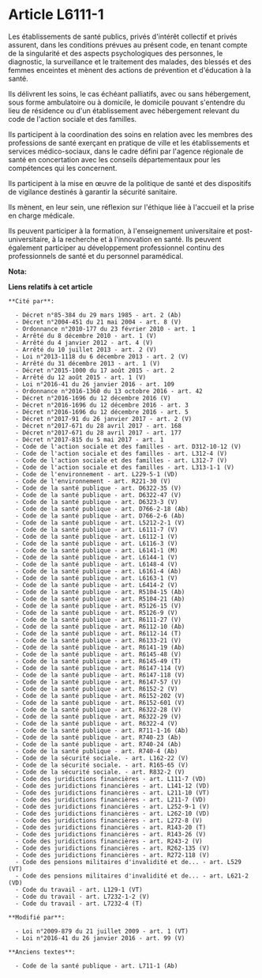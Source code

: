 # Article L6111-1

Les établissements de santé publics, privés d'intérêt collectif et privés assurent, dans les conditions prévues au présent
code, en tenant compte de la singularité et des aspects psychologiques des personnes, le diagnostic, la surveillance et le
traitement des malades, des blessés et des femmes enceintes et mènent des actions de prévention et d'éducation à la santé. 

Ils délivrent les soins, le cas échéant palliatifs, avec ou sans hébergement, sous forme ambulatoire ou à domicile, le
domicile pouvant s'entendre du lieu de résidence ou d'un établissement avec hébergement relevant du code de l'action sociale
et des familles. 

Ils participent à la coordination des soins en relation avec les membres des professions de santé exerçant en pratique de
ville et les établissements et services médico-sociaux, dans le cadre défini par l'agence régionale de santé en concertation
avec les conseils départementaux pour les compétences qui les concernent. 

Ils participent à la mise en œuvre de la politique de santé et des dispositifs de vigilance destinés à garantir la sécurité
sanitaire. 

Ils mènent, en leur sein, une réflexion sur l'éthique liée à l'accueil et la prise en charge médicale.

Ils peuvent participer à la formation, à l'enseignement universitaire et post-universitaire, à la recherche et à l'innovation
en santé. Ils peuvent également participer au développement professionnel continu des professionnels de santé et du personnel
paramédical.

**Nota:**



**Liens relatifs à cet article**

	**Cité par**:

	  - Décret n°85-384 du 29 mars 1985 - art. 2 (Ab)
	  - Décret n°2004-451 du 21 mai 2004 - art. 8 (V)
	  - Ordonnance n°2010-177 du 23 février 2010 - art. 1
	  - Arrêté du 8 décembre 2010 - art. 1 (V)
	  - Arrêté du 4 janvier 2012 - art. 4 (V)
	  - Arrêté du 10 juillet 2013 - art. 2 (V)
	  - Loi n°2013-1118 du 6 décembre 2013 - art. 2 (V)
	  - Arrêté du 31 décembre 2013 - art. 1 (V)
	  - Décret n°2015-1000 du 17 août 2015 - art. 2
	  - Arrêté du 12 août 2015 - art. 1 (V)
	  - Loi n°2016-41 du 26 janvier 2016 - art. 109
	  - Ordonnance n°2016-1360 du 13 octobre 2016 - art. 42
	  - Décret n°2016-1696 du 12 décembre 2016 (V)
	  - Décret n°2016-1696 du 12 décembre 2016 - art. 3
	  - Décret n°2016-1696 du 12 décembre 2016 - art. 5
	  - Décret n°2017-91 du 26 janvier 2017 - art. 2 (V)
	  - Décret n°2017-671 du 28 avril 2017 - art. 168
	  - Décret n°2017-671 du 28 avril 2017 - art. 177
	  - Décret n°2017-815 du 5 mai 2017 - art. 1
	  - Code de l'action sociale et des familles - art. D312-10-12 (V)
	  - Code de l'action sociale et des familles - art. L312-4 (V)
	  - Code de l'action sociale et des familles - art. L312-7 (V)
	  - Code de l'action sociale et des familles - art. L313-1-1 (V)
	  - Code de l'environnement - art. L229-5-1 (VD)
	  - Code de l'environnement - art. R221-30 (V)
	  - Code de la santé publique - art. D6322-35 (V)
	  - Code de la santé publique - art. D6322-47 (V)
	  - Code de la santé publique - art. D6323-3 (V)
	  - Code de la santé publique - art. D766-2-18 (Ab)
	  - Code de la santé publique - art. D766-2-6 (Ab)
	  - Code de la santé publique - art. L5212-2-1 (V)
	  - Code de la santé publique - art. L6111-7 (V)
	  - Code de la santé publique - art. L6112-1 (V)
	  - Code de la santé publique - art. L6116-3 (V)
	  - Code de la santé publique - art. L6141-1 (M)
	  - Code de la santé publique - art. L6144-1 (V)
	  - Code de la santé publique - art. L6148-4 (V)
	  - Code de la santé publique - art. L6161-4 (Ab)
	  - Code de la santé publique - art. L6163-1 (V)
	  - Code de la santé publique - art. L6414-2 (V)
	  - Code de la santé publique - art. R5104-15 (Ab)
	  - Code de la santé publique - art. R5104-21 (Ab)
	  - Code de la santé publique - art. R5126-15 (V)
	  - Code de la santé publique - art. R5126-9 (V)
	  - Code de la santé publique - art. R6111-27 (V)
	  - Code de la santé publique - art. R6112-10 (Ab)
	  - Code de la santé publique - art. R6112-14 (T)
	  - Code de la santé publique - art. R6133-21 (V)
	  - Code de la santé publique - art. R6141-19 (Ab)
	  - Code de la santé publique - art. R6145-48 (V)
	  - Code de la santé publique - art. R6145-49 (T)
	  - Code de la santé publique - art. R6147-114 (V)
	  - Code de la santé publique - art. R6147-118 (V)
	  - Code de la santé publique - art. R6147-57 (V)
	  - Code de la santé publique - art. R6152-2 (V)
	  - Code de la santé publique - art. R6152-202 (V)
	  - Code de la santé publique - art. R6152-601 (V)
	  - Code de la santé publique - art. R6322-28 (V)
	  - Code de la santé publique - art. R6322-29 (V)
	  - Code de la santé publique - art. R6322-4 (V)
	  - Code de la santé publique - art. R711-1-16 (Ab)
	  - Code de la santé publique - art. R740-23 (Ab)
	  - Code de la santé publique - art. R740-24 (Ab)
	  - Code de la santé publique - art. R740-4 (Ab)
	  - Code de la sécurité sociale. - art. L162-22 (V)
	  - Code de la sécurité sociale. - art. R165-65 (V)
	  - Code de la sécurité sociale. - art. R832-2 (V)
	  - Code des juridictions financières - art. L111-7 (VD)
	  - Code des juridictions financières - art. L141-12 (VD)
	  - Code des juridictions financières - art. L211-10 (VT)
	  - Code des juridictions financières - art. L211-7 (VD)
	  - Code des juridictions financières - art. L252-9-1 (V)
	  - Code des juridictions financières - art. L262-10 (VD)
	  - Code des juridictions financières - art. L272-8 (V)
	  - Code des juridictions financières - art. R143-20 (T)
	  - Code des juridictions financières - art. R143-26 (V)
	  - Code des juridictions financières - art. R243-2 (V)
	  - Code des juridictions financières - art. R262-135 (V)
	  - Code des juridictions financières - art. R272-118 (V)
	  - Code des pensions militaires d'invalidité et de... - art. L529 (VT)
	  - Code des pensions militaires d'invalidité et de... - art. L621-2 (VD)
	  - Code du travail - art. L129-1 (VT)
	  - Code du travail - art. L7232-1-2 (V)
	  - Code du travail - art. L7232-4 (T)

	**Modifié par**:

	  - Loi n°2009-879 du 21 juillet 2009 - art. 1 (VT)
	  - Loi n°2016-41 du 26 janvier 2016 - art. 99 (V)

	**Anciens textes**:

	  - Code de la santé publique - art. L711-1 (Ab)
